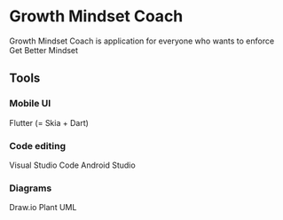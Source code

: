 # Growth Mindset Coach

Growth Mindset Coach is application for everyone who wants to enforce Get Better Mindset

## Tools

### Mobile UI

Flutter (= Skia + Dart)

### Code editing

Visual Studio Code
Android Studio

### Diagrams

Draw.io
Plant UML
